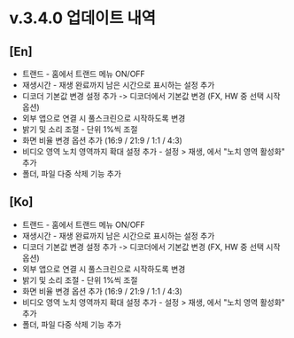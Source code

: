 # v.3.4.0 업데이트 내역

## [En]
* 트랜드 - 홈에서 트랜드 메뉴 ON/OFF 
* 재생시간 - 재생 완료까지 남은 시간으로 표시하는 설정 추가
* 디코더 기본값 변경 설정 추가 ->  디코더에서 기본값 변경 (FX, HW 중 선택 시작 옵션)
* 외부 앱으로 연결 시 풀스크린으로 시작하도록 변경
* 밝기 및 소리 조절 - 단위 1%씩 조절 
* 화면 비율 변경 옵션 추가 (16:9 / 21:9 / 1:1 / 4:3)
* 비디오 영역 노치 영역까지 확대 설정 추가 - 설정 > 재생, 에서 "노치 영역 활성화" 추가
* 폴더, 파일 다중 삭제 기능 추가




## [Ko]
* 트랜드 - 홈에서 트랜드 메뉴 ON/OFF 
* 재생시간 - 재생 완료까지 남은 시간으로 표시하는 설정 추가
* 디코더 기본값 변경 설정 추가 ->  디코더에서 기본값 변경 (FX, HW 중 선택 시작 옵션)
* 외부 앱으로 연결 시 풀스크린으로 시작하도록 변경
* 밝기 및 소리 조절 - 단위 1%씩 조절 
* 화면 비율 변경 옵션 추가 (16:9 / 21:9 / 1:1 / 4:3)
* 비디오 영역 노치 영역까지 확대 설정 추가 - 설정 > 재생, 에서 "노치 영역 활성화" 추가
* 폴더, 파일 다중 삭제 기능 추가

